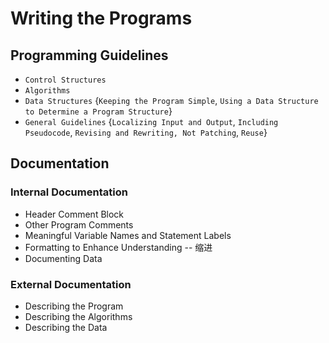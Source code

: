 # Writing the Programs

## Programming Guidelines
- `Control Structures`
- `Algorithms`
- `Data Structures` {`Keeping the Program Simple`, `Using a Data Structure to Determine
  a Program Structure`}
- `General Guidelines` {`Localizing Input and Output`, `Including Pseudocode`, `Revising and Rewriting, Not Patching`,
  `Reuse`}

## Documentation

### Internal Documentation
- Header Comment Block
- Other Program Comments
- Meaningful Variable Names and Statement Labels
- Formatting to Enhance Understanding -- 缩进
- Documenting Data

### External Documentation
- Describing the Program
- Describing the Algorithms
- Describing the Data
